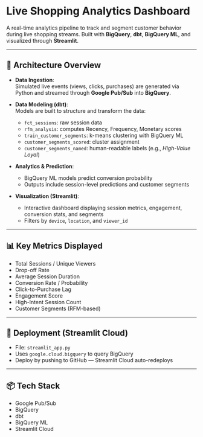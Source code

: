 # Live Shopping Analytics Dashboard

A real-time analytics pipeline to track and segment customer behavior during live shopping streams. Built with **BigQuery**, **dbt**, **BigQuery ML**, and visualized through **Streamlit**.

---

## 🔧 Architecture Overview

- **Data Ingestion**:  
  Simulated live events (views, clicks, purchases) are generated via Python and streamed through **Google Pub/Sub** into **BigQuery**.

- **Data Modeling (dbt)**:  
  Models are built to structure and transform the data:
  - `fct_sessions`: raw session data
  - `rfm_analysis`: computes Recency, Frequency, Monetary scores
  - `train_customer_segments`: k-means clustering with BigQuery ML
  - `customer_segments_scored`: cluster assignment
  - `customer_segments_named`: human-readable labels (e.g., *High-Value Loyal*)

- **Analytics & Prediction**:
  - BigQuery ML models predict conversion probability
  - Outputs include session-level predictions and customer segments

- **Visualization (Streamlit)**:  
  - Interactive dashboard displaying session metrics, engagement, conversion stats, and segments
  - Filters by `device`, `location`, and `viewer_id`

---

## 📊 Key Metrics Displayed

- Total Sessions / Unique Viewers  
- Drop-off Rate  
- Average Session Duration  
- Conversion Rate / Probability  
- Click-to-Purchase Lag  
- Engagement Score  
- High-Intent Session Count  
- Customer Segments (RFM-based)

---

## 🚀 Deployment (Streamlit Cloud)

- File: `streamlit_app.py`
- Uses `google.cloud.bigquery` to query BigQuery
- Deploy by pushing to GitHub — Streamlit Cloud auto-redeploys

---

## 📦 Tech Stack

- Google Pub/Sub  
- BigQuery  
- dbt  
- BigQuery ML  
- Streamlit Cloud  
